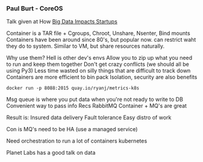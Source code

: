 ### Paul Burt - CoreOS
Talk given at How [Big Data Impacts Startups](https://www.meetup.com/NYDataScientists/events/238912944/)

Container is a TAR file + Cgroups, Chroot, Unshare, Nsenter, Bind mounts
Containers have been around since 80's, but popular now.  can restrict waht they do to system.  Similar to VM, but share resources naturally.

Why use them?
Hell is other dev's envs
Allow you to zip up what you need to run and keep them together
Don't get crazy conflicts (we should all be using Py3)
Less time wasted on silly things that are difficult to track down
Containers are more efficient to bin pack
Isolation, security are also benefits

`docker run -p 8088:2015 quay.io/ryanj/metrics-k8s`

Msg queue is where you put data when you're not ready to write to DB
Convenient way to pass info
Recs RabbitMQ
Container + MQ's are great

Result is:
Insured data delivery
Fault tolerance
Easy distro of work

Con is MQ's need to be HA (use a managed service)

Need orchestration to run a lot of containers
kubernetes

Planet Labs has a good talk on data
